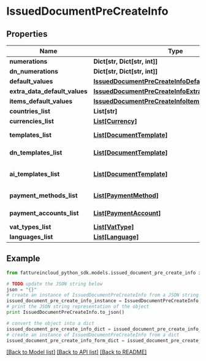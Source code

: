 # IssuedDocumentPreCreateInfo


## Properties
Name | Type | Description | Notes
------------ | ------------- | ------------- | -------------
**numerations** | **Dict[str, Dict[str, int]]** |  | [optional] 
**dn_numerations** | **Dict[str, Dict[str, int]]** |  | [optional] 
**default_values** | [**IssuedDocumentPreCreateInfoDefaultValues**](IssuedDocumentPreCreateInfoDefaultValues.md) |  | [optional] 
**extra_data_default_values** | [**IssuedDocumentPreCreateInfoExtraDataDefaultValues**](IssuedDocumentPreCreateInfoExtraDataDefaultValues.md) |  | [optional] 
**items_default_values** | [**IssuedDocumentPreCreateInfoItemsDefaultValues**](IssuedDocumentPreCreateInfoItemsDefaultValues.md) |  | [optional] 
**countries_list** | **List[str]** | Countries list | [optional] 
**currencies_list** | [**List[Currency]**](Currency.md) | Currencies list | [optional] 
**templates_list** | [**List[DocumentTemplate]**](DocumentTemplate.md) | Document templates list | [optional] 
**dn_templates_list** | [**List[DocumentTemplate]**](DocumentTemplate.md) | Delivery note templates list | [optional] 
**ai_templates_list** | [**List[DocumentTemplate]**](DocumentTemplate.md) | Accompanying invoice templates list | [optional] 
**payment_methods_list** | [**List[PaymentMethod]**](PaymentMethod.md) | Payment methods list | [optional] 
**payment_accounts_list** | [**List[PaymentAccount]**](PaymentAccount.md) | Payment accounts list | [optional] 
**vat_types_list** | [**List[VatType]**](VatType.md) | Vat types list | [optional] 
**languages_list** | [**List[Language]**](Language.md) | Languages list | [optional] 

## Example

```python
from fattureincloud_python_sdk.models.issued_document_pre_create_info import IssuedDocumentPreCreateInfo

# TODO update the JSON string below
json = "{}"
# create an instance of IssuedDocumentPreCreateInfo from a JSON string
issued_document_pre_create_info_instance = IssuedDocumentPreCreateInfo.from_json(json)
# print the JSON string representation of the object
print IssuedDocumentPreCreateInfo.to_json()

# convert the object into a dict
issued_document_pre_create_info_dict = issued_document_pre_create_info_instance.to_dict()
# create an instance of IssuedDocumentPreCreateInfo from a dict
issued_document_pre_create_info_form_dict = issued_document_pre_create_info.from_dict(issued_document_pre_create_info_dict)
```
[[Back to Model list]](../README.md#documentation-for-models) [[Back to API list]](../README.md#documentation-for-api-endpoints) [[Back to README]](../README.md)


